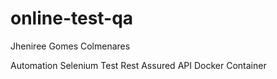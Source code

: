 # online-test-qa

Jheniree Gomes Colmenares

Automation Selenium Test
Rest Assured API
Docker Container
